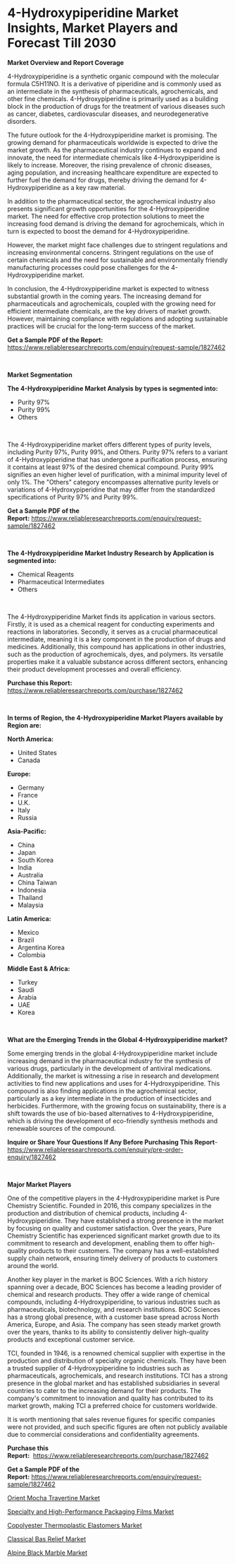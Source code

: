 <p><h1>4-Hydroxypiperidine Market Insights, Market Players and Forecast Till 2030</h1></p><p><strong>Market Overview and Report Coverage</strong></p>
<p><p>4-Hydroxypiperidine is a synthetic organic compound with the molecular formula C5H11NO. It is a derivative of piperidine and is commonly used as an intermediate in the synthesis of pharmaceuticals, agrochemicals, and other fine chemicals. 4-Hydroxypiperidine is primarily used as a building block in the production of drugs for the treatment of various diseases such as cancer, diabetes, cardiovascular diseases, and neurodegenerative disorders.</p><p>The future outlook for the 4-Hydroxypiperidine market is promising. The growing demand for pharmaceuticals worldwide is expected to drive the market growth. As the pharmaceutical industry continues to expand and innovate, the need for intermediate chemicals like 4-Hydroxypiperidine is likely to increase. Moreover, the rising prevalence of chronic diseases, aging population, and increasing healthcare expenditure are expected to further fuel the demand for drugs, thereby driving the demand for 4-Hydroxypiperidine as a key raw material.</p><p>In addition to the pharmaceutical sector, the agrochemical industry also presents significant growth opportunities for the 4-Hydroxypiperidine market. The need for effective crop protection solutions to meet the increasing food demand is driving the demand for agrochemicals, which in turn is expected to boost the demand for 4-Hydroxypiperidine.</p><p>However, the market might face challenges due to stringent regulations and increasing environmental concerns. Stringent regulations on the use of certain chemicals and the need for sustainable and environmentally friendly manufacturing processes could pose challenges for the 4-Hydroxypiperidine market.</p><p>In conclusion, the 4-Hydroxypiperidine market is expected to witness substantial growth in the coming years. The increasing demand for pharmaceuticals and agrochemicals, coupled with the growing need for efficient intermediate chemicals, are the key drivers of market growth. However, maintaining compliance with regulations and adopting sustainable practices will be crucial for the long-term success of the market.</p></p>
<p><strong>Get a Sample PDF of the Report:</strong> <a href="https://www.reliableresearchreports.com/enquiry/request-sample/1827462">https://www.reliableresearchreports.com/enquiry/request-sample/1827462</a></p>
<p>&nbsp;</p>
<p><strong>Market Segmentation</strong></p>
<p><strong>The 4-Hydroxypiperidine Market Analysis by types is segmented into:</strong></p>
<p><ul><li>Purity 97%</li><li>Purity 99%</li><li>Others</li></ul></p>
<p>&nbsp;</p>
<p><p>The 4-Hydroxypiperidine market offers different types of purity levels, including Purity 97%, Purity 99%, and Others. Purity 97% refers to a variant of 4-Hydroxypiperidine that has undergone a purification process, ensuring it contains at least 97% of the desired chemical compound. Purity 99% signifies an even higher level of purification, with a minimal impurity level of only 1%. The "Others" category encompasses alternative purity levels or variations of 4-Hydroxypiperidine that may differ from the standardized specifications of Purity 97% and Purity 99%.</p></p>
<p><strong>Get a Sample PDF of the Report:</strong>&nbsp;<a href="https://www.reliableresearchreports.com/enquiry/request-sample/1827462">https://www.reliableresearchreports.com/enquiry/request-sample/1827462</a></p>
<p>&nbsp;</p>
<p><strong>The 4-Hydroxypiperidine Market Industry Research by Application is segmented into:</strong></p>
<p><ul><li>Chemical Reagents</li><li>Pharmaceutical Intermediates</li><li>Others</li></ul></p>
<p>&nbsp;</p>
<p><p>The 4-Hydroxypiperidine Market finds its application in various sectors. Firstly, it is used as a chemical reagent for conducting experiments and reactions in laboratories. Secondly, it serves as a crucial pharmaceutical intermediate, meaning it is a key component in the production of drugs and medicines. Additionally, this compound has applications in other industries, such as the production of agrochemicals, dyes, and polymers. Its versatile properties make it a valuable substance across different sectors, enhancing their product development processes and overall efficiency.</p></p>
<p><strong>Purchase this Report:</strong>&nbsp; <a href="https://www.reliableresearchreports.com/purchase/1827462">https://www.reliableresearchreports.com/purchase/1827462</a></p>
<p>&nbsp;</p>
<p><strong>In terms of Region, the 4-Hydroxypiperidine Market Players available by Region are:</strong></p>
<p>
    <p> <strong> North America: </strong>
        <ul>
            <li>United States</li>
            <li>Canada</li>
        </ul>
        </p> 
    <p> <strong> Europe: </strong>
        <ul>
            <li>Germany</li>
            <li>France</li>
            <li>U.K.</li>
            <li>Italy</li>
            <li>Russia</li>
        </ul>
        </p> 
    <p> <strong> Asia-Pacific: </strong>
        <ul>
            <li>China</li>
            <li>Japan</li>
            <li>South Korea</li>
            <li>India</li>
            <li>Australia</li>
            <li>China Taiwan</li>
            <li>Indonesia</li>
            <li>Thailand</li>
            <li>Malaysia</li>
        </ul>
        </p> 
    <p> <strong> Latin America: </strong>
        <ul>
            <li>Mexico</li>
            <li>Brazil</li>
            <li>Argentina Korea</li>
            <li>Colombia</li>
        </ul>
        </p> 
    <p> <strong> Middle East & Africa: </strong>
        <ul>
            <li>Turkey</li>
            <li>Saudi</li>
            <li>Arabia</li>
            <li>UAE</li>
            <li>Korea</li>
        </ul>
    </p>
    </p>
<p>&nbsp;</p>
<p><strong>What are the Emerging Trends in the Global 4-Hydroxypiperidine market?</strong></p>
<p><p>Some emerging trends in the global 4-Hydroxypiperidine market include increasing demand in the pharmaceutical industry for the synthesis of various drugs, particularly in the development of antiviral medications. Additionally, the market is witnessing a rise in research and development activities to find new applications and uses for 4-Hydroxypiperidine. This compound is also finding applications in the agrochemical sector, particularly as a key intermediate in the production of insecticides and herbicides. Furthermore, with the growing focus on sustainability, there is a shift towards the use of bio-based alternatives to 4-Hydroxypiperidine, which is driving the development of eco-friendly synthesis methods and renewable sources of the compound.</p></p>
<p><strong>Inquire or Share Your Questions If Any Before Purchasing This Report</strong>- <a href="https://www.reliableresearchreports.com/enquiry/pre-order-enquiry/1827462">https://www.reliableresearchreports.com/enquiry/pre-order-enquiry/1827462</a></p>
<p>&nbsp;</p>
<p><strong>Major Market Players</strong></p>
<p><p>One of the competitive players in the 4-Hydroxypiperidine market is Pure Chemistry Scientific. Founded in 2016, this company specializes in the production and distribution of chemical products, including 4-Hydroxypiperidine. They have established a strong presence in the market by focusing on quality and customer satisfaction. Over the years, Pure Chemistry Scientific has experienced significant market growth due to its commitment to research and development, enabling them to offer high-quality products to their customers. The company has a well-established supply chain network, ensuring timely delivery of products to customers around the world.</p><p>Another key player in the market is BOC Sciences. With a rich history spanning over a decade, BOC Sciences has become a leading provider of chemical and research products. They offer a wide range of chemical compounds, including 4-Hydroxypiperidine, to various industries such as pharmaceuticals, biotechnology, and research institutions. BOC Sciences has a strong global presence, with a customer base spread across North America, Europe, and Asia. The company has seen steady market growth over the years, thanks to its ability to consistently deliver high-quality products and exceptional customer service.</p><p>TCI, founded in 1946, is a renowned chemical supplier with expertise in the production and distribution of specialty organic chemicals. They have been a trusted supplier of 4-Hydroxypiperidine to industries such as pharmaceuticals, agrochemicals, and research institutions. TCI has a strong presence in the global market and has established subsidiaries in several countries to cater to the increasing demand for their products. The company's commitment to innovation and quality has contributed to its market growth, making TCI a preferred choice for customers worldwide.</p><p>It is worth mentioning that sales revenue figures for specific companies were not provided, and such specific figures are often not publicly available due to commercial considerations and confidentiality agreements.</p></p>
<p><strong>Purchase this Report:</strong>&nbsp;&nbsp;<a href="https://www.reliableresearchreports.com/purchase/1827462">https://www.reliableresearchreports.com/purchase/1827462</a></p>
<p></p>
<p><strong>Get a Sample PDF of the Report:</strong>&nbsp;<a href="https://www.reliableresearchreports.com/enquiry/request-sample/1827462">https://www.reliableresearchreports.com/enquiry/request-sample/1827462</a></p>
<p><p><a href="https://github.com/provorikovar/Market-Research-Report-List-2/blob/main/orient-mocha-travertine-market.md">Orient Mocha Travertine Market</a></p><p><a href="https://github.com/Krish2023na/Market-Research-Report-List-2/blob/main/specialty-and-high-performance-packaging-films-market.md">Specialty and High-Performance Packaging Films Market</a></p><p><a href="https://github.com/zebdakicsin/Market-Research-Report-List-2/blob/main/copolyester-thermoplastic-elastomers-market.md">Copolyester Thermoplastic Elastomers Market</a></p><p><a href="https://github.com/kuntayevaz/Market-Research-Report-List-2/blob/main/classical-bas-relief-market.md">Classical Bas Relief Market</a></p><p><a href="https://github.com/kipkeeva/Market-Research-Report-List-2/blob/main/alpine-black-marble-market.md">Alpine Black Marble Market</a></p></p>